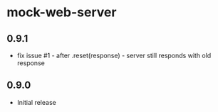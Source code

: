 mock-web-server
================

## 0.9.1
 - fix issue #1 - after .reset(response) - server still responds with old response

## 0.9.0
 - Initial release


